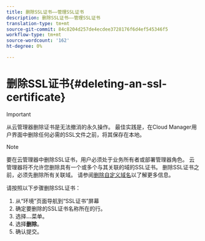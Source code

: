 ```yaml
---
title: 删除SSL证书——管理SSL证书
description: 删除SSL证书——管理SSL证书
translation-type: tm+mt
source-git-commit: 84c8204d257de4ecdee3728176f6d4ef545346f5
workflow-type: tm+mt
source-wordcount: '162'
ht-degree: 0%

---
```



# 删除SSL证书{#deleting-an-ssl-certificate}

>[!IMPORTANT]
>从云管理器删除证书是无法撤消的永久操作。 最佳实践是，在Cloud Manager用户界面中删除任何必需的SSL文件之前，将其保存在本地。

>[!NOTE]
>要在云管理器中删除SSL证书，用户必须处于业务所有者或部署管理器角色。 云管理器将不允许您删除具有一个或多个与其关联的域的SSL证书。  删除SSL证书之前，必须先删除所有关联域。 请参阅[删除自定义域名](/help/implementing/cloud-manager/custom-domain-names/delete-custom-domain-name.md)以了解更多信息。

请按照以下步骤删除SSL证书：

1. 从“环境”页面导航到“SSL证书”屏幕
1. 确定要删除的SSL证书名称所在的行。
1. 选择&#x200B;**...**&#x200B;菜单。
1. 选择&#x200B;**删除**。
1. 确认提交。
